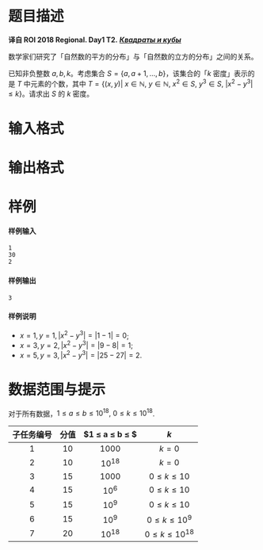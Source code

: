 
# 题目描述

**译自 ROI 2018 Regional. Day1 T2.** ***[Квадраты и кубы](http://neerc.ifmo.ru/school/archive/2017-2018/ru-olymp-regional-2018-day1.pdf)***

数学家们研究了「自然数的平方的分布」与「自然数的立方的分布」之间的关系。

已知非负整数 $a,b,k$。考虑集合 $S=\{a,a+1,\ldots,b\}$，该集合的「$k$ 密度」表示的是 $T$ 中元素的个数，其中 $T=\{(x,y)|$ $x\in\mathbb{N},$ $y\in\mathbb{N},$ $x^2\in S,$ $y^3\in S,$ $|x^2 - y^3| ≤ k\}$。请求出 $S$ 的 $k$ 密度。



# 输入格式



# 输出格式



# 样例

#### 样例输入
```plain
1
30
2
```
#### 样例输出
```plain
3
```
#### 样例说明
- $x = 1, y = 1, |x^2 - y^3| = |1 - 1| = 0$;
- $x = 3, y = 2, |x^2 - y^3| = |9 - 8| = 1$;
- $x = 5, y = 3, |x^2 - y^3| = |25 - 27| = 2$.

# 数据范围与提示

对于所有数据，$1 ≤ a ≤ b ≤ 10^{18},$ $0 ≤ k ≤ 10^{18}$.

|子任务编号|分值|$1 ≤ a ≤ b ≤ $|$k$|
|:-:|:-:|:-:|:-:|
|1|10|$1000$|$k = 0$|
|2|&nbsp;10&nbsp;|$10^{18}$|$k = 0$|
|3|15|$1000$|$0 ≤ k ≤ 10$|
|4|&nbsp;15&nbsp;|$10^6$|$0 ≤ k ≤ 10$|
|5|15|$10^9$|$0 ≤ k ≤ 10$|
|6|&nbsp;15&nbsp;|$10^9$|$0 ≤ k ≤ 10^9$|
|7|20|$10^{18}$|$0 ≤ k ≤ 10^{18}$|

